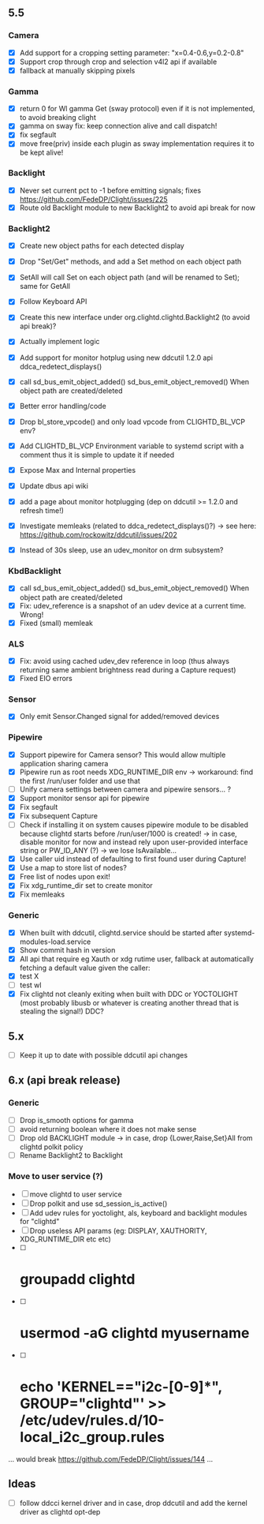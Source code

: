 ## 5.5

### Camera
- [x] Add support for a cropping setting parameter: "x=0.4-0.6,y=0.2-0.8"
- [x] Support crop through crop and selection v4l2 api if available
- [x] fallback at manually skipping pixels

### Gamma
- [x] return 0 for Wl gamma Get (sway protocol) even if it is not implemented, to avoid breaking clight
- [x] gamma on sway fix: keep connection alive and call dispatch!
- [x] fix segfault 
- [x] move free(priv) inside each plugin as sway implementation requires it to be kept alive!

### Backlight
- [x] Never set current pct to -1 before emitting signals; fixes https://github.com/FedeDP/Clight/issues/225
- [x] Route old Backlight module to new Backlight2 to avoid api break for now

### Backlight2
- [x] Create new object paths for each detected display
- [x] Drop "Set/Get" methods, and add a Set method on each object path
- [x] SetAll will call Set on each object path (and will be renamed to Set); same for GetAll
- [x] Follow Keyboard API
- [x] Create this new interface under org.clightd.clightd.Backlight2 (to avoid api break)?
- [x] Actually implement logic
- [x] Add support for monitor hotplug using new ddcutil 1.2.0 api ddca_redetect_displays()

- [x] call sd_bus_emit_object_added() sd_bus_emit_object_removed() When object path are created/deleted

- [x] Better error handling/code
- [x] Drop bl_store_vpcode() and only load vpcode from CLIGHTD_BL_VCP env?
- [x] Add CLIGHTD_BL_VCP Environment variable to systemd script with a comment thus it is simple to update it if needed
- [x] Expose Max and Internal properties
- [x] Update dbus api wiki
- [x] add a page about monitor hotplugging (dep on ddcutil >= 1.2.0 and refresh time!)
- [x] Investigate memleaks (related to ddca_redetect_displays()?) -> see here: https://github.com/rockowitz/ddcutil/issues/202
- [x] Instead of 30s sleep, use an udev_monitor on drm subsystem?

### KbdBacklight
- [x] call sd_bus_emit_object_added() sd_bus_emit_object_removed() When object path are created/deleted
- [x] Fix: udev_reference is a snapshot of an udev device at a current time. Wrong!
- [x] Fixed (small) memleak

### ALS
- [x] Fix: avoid using cached udev_dev reference in loop (thus always returning same ambient brightness read during a Capture request)
- [x] Fixed EIO errors

### Sensor
- [x] Only emit Sensor.Changed signal for added/removed devices

### Pipewire
- [x] Support pipewire for Camera sensor? This would allow multiple application sharing camera
- [x] Pipewire run as root needs XDG_RUNTIME_DIR env -> workaround: find the first /run/user folder and use that
- [ ] Unify camera settings between camera and pipewire sensors... ?
- [x] Support monitor sensor api for pipewire
- [x] Fix segfault
- [x] Fix subsequent Capture
- [ ] Check if installing it on system causes pipewire module to be disabled because clightd starts before /run/user/1000 is created!
-> in case, disable monitor for now and instead rely upon user-provided interface string or PW_ID_ANY (?) -> we lose IsAvailable...
- [x] Use caller uid instead of defaulting to first found user during Capture!
- [x] Use a map to store list of nodes?
- [x] Free list of nodes upon exit!
- [x] Fix xdg_runtime_dir set to create monitor
- [x] Fix memleaks

### Generic
- [x] When built with ddcutil, clightd.service should be started after systemd-modules-load.service
- [x] Show commit hash in version
- [x] All api that require eg Xauth or xdg rutime user, fallback at automatically fetching a default value given the caller:
- [x] test X
- [ ] test wl
- [x] Fix clightd not cleanly exiting when built with DDC or YOCTOLIGHT (most probably libusb or whatever is creating another thread that is stealing the signal!)
DDC?

## 5.x
- [ ] Keep it up to date with possible ddcutil api changes

## 6.x (api break release)

### Generic
- [ ] Drop is_smooth options for gamma
- [ ] avoid returning boolean where it does not make sense
- [ ] Drop old BACKLIGHT module -> in case, drop {Lower,Raise,Set}All from clightd polkit policy
- [ ] Rename Backlight2 to Backlight

### Move to user service (?)
- [ ] move clightd to user service
- [ ] Drop polkit and use sd_session_is_active() 
- [ ] Add udev rules for yoctolight, als, keyboard and backlight modules for "clightd" 
- [ ] Drop useless API params (eg: DISPLAY, XAUTHORITY, XDG_RUNTIME_DIR etc etc)
- [ ] # groupadd clightd
- [ ] # usermod -aG clightd myusername
- [ ] # echo 'KERNEL=="i2c-[0-9]*", GROUP="clightd"' >> /etc/udev/rules.d/10-local_i2c_group.rules
... would break https://github.com/FedeDP/Clight/issues/144 ...

## Ideas
- [ ] follow ddcci kernel driver and in case, drop ddcutil and add the kernel driver as clightd opt-dep
